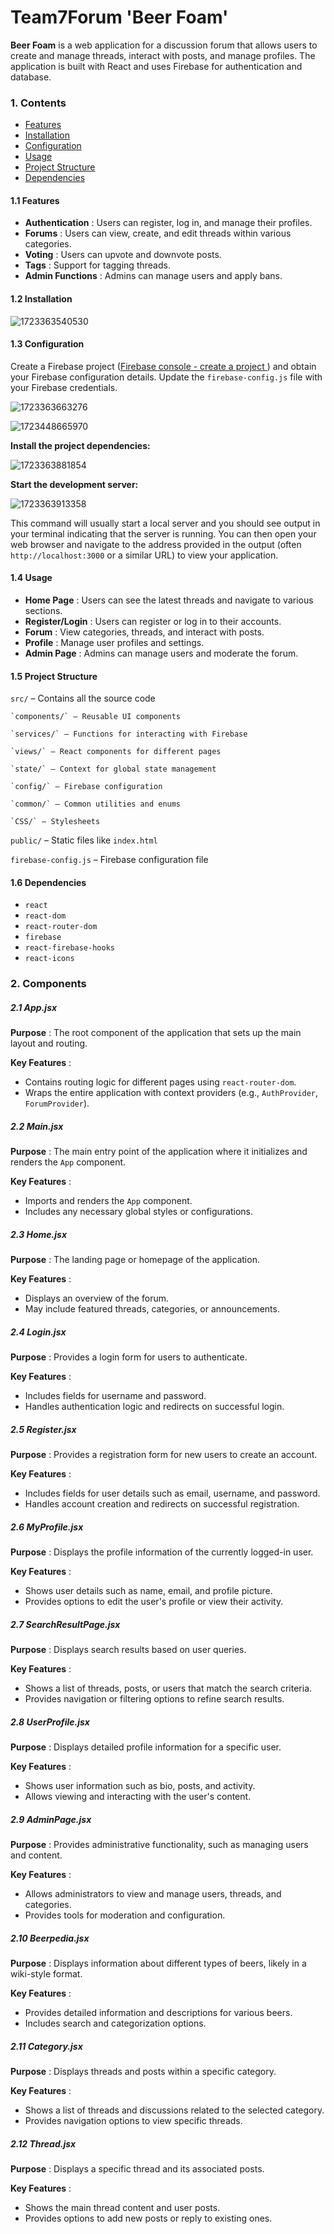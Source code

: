 # Team7Forum 'Beer Foam'

**Beer Foam** is a web application for a discussion forum that allows users to create and manage threads, interact with posts, and manage profiles. The application is built with React and uses Firebase for authentication and database.

### 1. Contents

* [Features](#features)
* [Installation](#installation)
* [Configuration](#configuration)
* [Usage](#usage)
* [Project Structure](#project-structure)
* [Dependencies](#dependencies)

#### 1.1 Features

* **Authentication** : Users can register, log in, and manage their profiles.
* **Forums** : Users can view, create, and edit threads within various categories.
* **Voting** : Users can upvote and downvote posts.
* **Tags** : Support for tagging threads.
* **Admin Functions** : Admins can manage users and apply bans.

#### 1.2 Installation

![1723363540530](image/README/1723363540530.png)

#### 1.3 Configuration

Create a Firebase project ([Firebase console - create a project ](https://console.firebase.google.com/u/1/)) and obtain your Firebase configuration details. Update the `firebase-config.js` file with your Firebase credentials.

![1723363663276](image/README/1723363663276.png)

![1723448665970](image/README/1723448665970.png)

**Install the project dependencies:**

 ![1723363881854](image/README/1723363881854.png)

**Start the development server:**

![1723363913358](image/README/1723363913358.png)

This command will usually start a local server and you should see output in your terminal indicating that the server is running. You can then open your web browser and navigate to the address provided in the output (often `http://localhost:3000` or a similar URL) to view your application.

#### 1.4 Usage

* **Home Page** : Users can see the latest threads and navigate to various sections.
* **Register/Login** : Users can register or log in to their accounts.
* **Forum** : View categories, threads, and interact with posts.
* **Profile** : Manage user profiles and settings.
* **Admin Page** : Admins can manage users and moderate the forum.

#### 1.5 Project Structure

`src/` – Contains all the source code

    `components/` – Reusable UI components

    `services/` – Functions for interacting with Firebase

    `views/` – React components for different pages

    `state/` – Context for global state management

    `config/` – Firebase configuration

    `common/` – Common utilities and enums

    `CSS/` – Stylesheets

 `public/` – Static files like `index.html`

`firebase-config.js` – Firebase configuration file

#### 1.6 Dependencies

* `react`
* `react-dom`
* `react-router-dom`
* `firebase`
* `react-firebase-hooks`
* `react-icons`

### 2. Components

##### 2.1 App.jsx

 **Purpose** : The root component of the application that sets up the main layout and routing.

 **Key Features** :

* Contains routing logic for different pages using `react-router-dom`.
* Wraps the entire application with context providers (e.g., `AuthProvider`, `ForumProvider`).

##### 2.2 Main.jsx

 **Purpose** : The main entry point of the application where it initializes and renders the `App` component.

 **Key Features** :

* Imports and renders the `App` component.
* Includes any necessary global styles or configurations.

##### 2.3 Home.jsx

 **Purpose** : The landing page or homepage of the application.

 **Key Features** :

* Displays an overview of the forum.
* May include featured threads, categories, or announcements.

##### 2.4 Login.jsx

 **Purpose** : Provides a login form for users to authenticate.

 **Key Features** :

* Includes fields for username and password.
* Handles authentication logic and redirects on successful login.

##### 2.5 Register.jsx

 **Purpose** : Provides a registration form for new users to create an account.

 **Key Features** :

* Includes fields for user details such as email, username, and password.
* Handles account creation and redirects on successful registration.

##### 2.6 MyProfile.jsx

 **Purpose** : Displays the profile information of the currently logged-in user.

 **Key Features** :

* Shows user details such as name, email, and profile picture.
* Provides options to edit the user's profile or view their activity.

##### 2.7 SearchResultPage.jsx

 **Purpose** : Displays search results based on user queries.

 **Key Features** :

* Shows a list of threads, posts, or users that match the search criteria.
* Provides navigation or filtering options to refine search results.

##### 2.8 UserProfile.jsx

 **Purpose** : Displays detailed profile information for a specific user.

 **Key Features** :

* Shows user information such as bio, posts, and activity.
* Allows viewing and interacting with the user's content.

##### 2.9 AdminPage.jsx

 **Purpose** : Provides administrative functionality, such as managing users and content.

 **Key Features** :

* Allows administrators to view and manage users, threads, and categories.
* Provides tools for moderation and configuration.

##### 2.10 Beerpedia.jsx

 **Purpose** : Displays information about different types of beers, likely in a wiki-style format.

 **Key Features** :

* Provides detailed information and descriptions for various beers.
* Includes search and categorization options.

##### 2.11 Category.jsx

 **Purpose** : Displays threads and posts within a specific category.

 **Key Features** :

* Shows a list of threads and discussions related to the selected category.
* Provides navigation options to view specific threads.

##### 2.12 Thread.jsx

 **Purpose** : Displays a specific thread and its associated posts.

 **Key Features** :

* Shows the main thread content and user posts.
* Provides options to add new posts or reply to existing ones.
